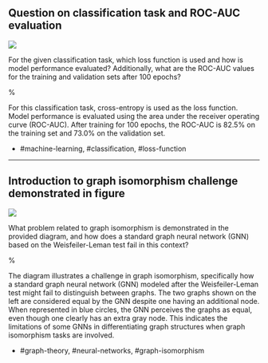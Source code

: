 ## Question on classification task and ROC-AUC evaluation

![](https://cdn.mathpix.com/cropped/2024_05_28_bd3c909ee9f1652ddb8cg-1.jpg?height=548&width=863&top_left_y=1797&top_left_x=148)

For the given classification task, which loss function is used and how is model performance evaluated? Additionally, what are the ROC-AUC values for the training and validation sets after 100 epochs?

%

For this classification task, cross-entropy is used as the loss function. Model performance is evaluated using the area under the receiver operating curve (ROC-AUC). After training for 100 epochs, the ROC-AUC is $82.5\%$ on the training set and $73.0\%$ on the validation set.

- #machine-learning, #classification, #loss-function

---

## Introduction to graph isomorphism challenge demonstrated in figure

![](https://cdn.mathpix.com/cropped/2024_05_28_bd3c909ee9f1652ddb8cg-1.jpg?height=548&width=863&top_left_y=1797&top_left_x=148)

What problem related to graph isomorphism is demonstrated in the provided diagram, and how does a standard graph neural network (GNN) based on the Weisfeiler-Leman test fail in this context?

%

The diagram illustrates a challenge in graph isomorphism, specifically how a standard graph neural network (GNN) modeled after the Weisfeiler-Leman test might fail to distinguish between graphs. The two graphs shown on the left are considered equal by the GNN despite one having an additional node. When represented in blue circles, the GNN perceives the graphs as equal, even though one clearly has an extra gray node. This indicates the limitations of some GNNs in differentiating graph structures when graph isomorphism tasks are involved.

- #graph-theory, #neural-networks, #graph-isomorphism